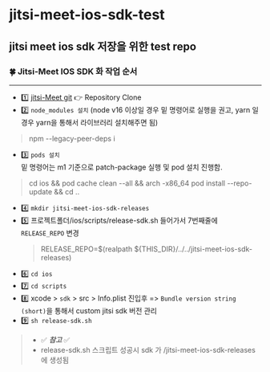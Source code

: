 # jitsi-meet-ios-sdk-test  

## jitsi meet ios sdk 저장을 위한 test repo  

### 🍀 Jitsi-Meet IOS SDK 화 작업 순서
---
- 1️⃣ [jitsi-Meet git](https://github.com/jitsi/jitsi-meet) 👉 Repository Clone
- 2️⃣ `node_modules 설치` 
(node v16 이상일 경우 밑 명령어로 실행을 권고, yarn 일경우 yarn을 통해서 라이브러리 설치해주면 됨)<br>
> npm --legacy-peer-deps i <br>
- 3️⃣ `pods 설치`<br>
밑 명령어는 m1 기준으로 patch-package 실행 및 pod 설치 진행함.<br>
> cd ios && pod cache clean --all && arch -x86_64 pod install --repo-update && cd ..<br>
- 4️⃣ `mkdir jitsi-meet-ios-sdk-releases`<br>
- 5️⃣ 프로젝트폴더/ios/scripts/release-sdk.sh 들어가서 7번째줄에 `RELEASE_REPO` 변경<br>
  > RELEASE_REPO=$(realpath ${THIS_DIR}/../../jitsi-meet-ios-sdk-releases)
- 6️⃣ `cd ios` 
- 7️⃣ `cd scripts` 
- 8️⃣ xcode > `sdk` > src > Info.plist 진입후 => `Bundle version string (short)`을 통해서 custom jitsi sdk 버전 관리
- 9️⃣ `sh release-sdk.sh`

> - ✅ **_참고_** ✅  
> - release-sdk.sh 스크립트 성공시 sdk 가 /jitsi-meet-ios-sdk-releases 에 생성됨

